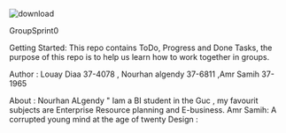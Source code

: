 ![download](https://user-images.githubusercontent.com/36380160/36218905-e19a2b14-11c6-11e8-898a-1db5d21e1944.png)













GroupSprint0

Getting Started: This repo contains ToDo, Progress and Done Tasks, the purpose of this repo is to help us learn how to work together in groups.

Author : Louay Diaa 37-4078 , Nourhan algendy 37-6811 ,Amr Samih 37-1965

About : Nourhan ALgendy " Iam a BI student in the Guc , my favourit subjects are Enterprise Resource planning and E-business.
Amr Samih: A corrupted young mind at the age of twenty
Design : 
